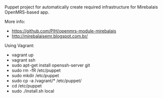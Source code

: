 Puppet project for automatically create required infrastructure for Mirebalais OpenMRS-based app.

More info:
- https://github.com/PIH/openmrs-module-mirebalais
- http://mirebalaisemr.blogspot.com.br/


Using Vagrant:

* vagrant up
* vagrant ssh
* sudo apt-get install openssh-server git
* sudo rm -fR /etc/puppet
* sudo mkdir /etc/puppet
* sudo cp -a /vagrant/* /etc/puppet/
* cd /etc/puppet
* sudo ./install.sh local